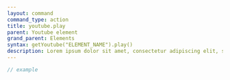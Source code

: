 ```yaml
---
layout: command
command_type: action
title: youtube.play
parent: Youtube element
grand_parent: Elements
syntax: getYoutube("ELEMENT_NAME").play()
description: Lorem ipsum dolor sit amet, consectetur adipiscing elit, sed do eiusmod tempor incididunt ut labore et dolore magna aliqua. Ut enim ad minim veniam, quis nostrud exercitation ullamco laboris nisi ut aliquip ex ea commodo consequat.
---
```


```javascript
// example
```